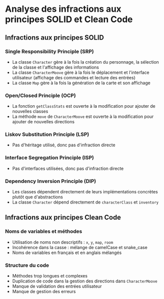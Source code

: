 # Analyse des infractions aux principes SOLID et Clean Code

## Infractions aux principes SOLID

### Single Responsibility Principle (SRP)
- La classe `Character` gère à la fois la création du personnage, la sélection de la classe et l'affichage des informations
- La classe `CharacterMoove` gère à la fois le déplacement et l'interface utilisateur (affichage des commandes et lecture des entrées)
- La classe `Map` gère à la fois la génération de la carte et son affichage

### Open/Closed Principle (OCP)
- La fonction `getClassStats` est ouverte à la modification pour ajouter de nouvelles classes
- La méthode `move` de `CharacterMoove` est ouverte à la modification pour ajouter de nouvelles directions

### Liskov Substitution Principle (LSP)
- Pas d'héritage utilisé, donc pas d'infraction directe

### Interface Segregation Principle (ISP)
- Pas d'interfaces utilisées, donc pas d'infraction directe

### Dependency Inversion Principle (DIP)
- Les classes dépendent directement de leurs implémentations concrètes plutôt que d'abstractions
- La classe `Character` dépend directement de `characterClass` et `inventory`

## Infractions aux principes Clean Code

### Noms de variables et méthodes
- Utilisation de noms non descriptifs : `x`, `y`, `map`, `room`
- Incohérence dans la casse : mélange de camelCase et snake_case
- Noms de variables en français et en anglais mélangés

### Structure du code
- Méthodes trop longues et complexes
- Duplication de code dans la gestion des directions dans `CharacterMoove`
- Manque de validation des entrées utilisateur
- Manque de gestion des erreurs
